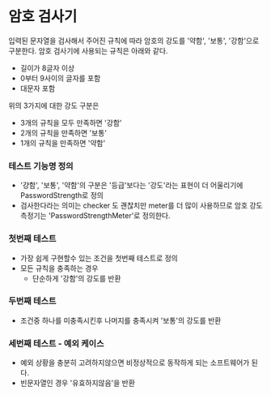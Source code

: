 # 암호 검사기

입력된 문자열을 검사해서 주어진 규칙에 따라 암호의 강도를 '약함', '보통', '강함'으로 구분한다.
암호 검사기에 사용되는 규칙은 아래와 같다.
- 길이가 8글자 이상
- 0부터 9사이의 글자를 포함
- 대문자 포함

위의 3가지에 대한 강도 구분은 
- 3개의 규칙을 모두 만족하면 '강함'
- 2개의 규칙을 만족하면 '보통'
- 1개의 규칙을 만족하면 '약함'

### 테스트 기능명 정의
- '걍함', '보통', '약함'의 구분은 '등급'보다는 '강도'라는 표현이 더 어울리기에 PasswordStrength로 정의
- 검사한다라는 의미는 checker 도 괜찮치만 meter를 더 많이 사용하므로 암호 강도 측정기는 'PasswordStrengthMeter'로 정의한다.


### 첫번째 테스트 
- 가장 쉽게 구현할수 있는 조건을 첫번째 테스트로 정의
- 모든 규칙을 충족하는 경우
  - 단순하게 '강함'의 강도를 반환

### 두번째 테스트 
- 조건중 하나를 미충족시킨후 나머지를 충족시켜 '보통'의 강도를 반환

### 세번째 테스트 - 예외 케이스
- 예외 상황을 충분히 고려하지않으면 비정상적으로 동작하게 되는 소프트웨어가 된다.
- 빈문자열인 경우 '유효하지않음'을 반환